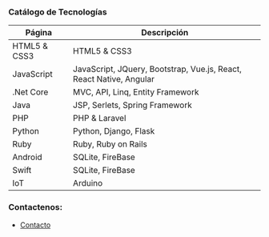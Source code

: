 ### Catálogo de Tecnologías



| Página                  | Descripción                                    | 
| ----------------------- | ---------------------------------------------- | 
| HTML5 & CSS3            | HTML5 & CSS3                                   |
| JavaScript              | JavaScript, JQuery, Bootstrap, Vue.js, React, React Native, Angular |
| .Net Core               | MVC, API, Linq, Entity Framework               |
| Java                    | JSP, Serlets, Spring Framework                 |
| PHP                     | PHP & Laravel                                  |
| Python                  | Python, Django, Flask                          |
| Ruby                    | Ruby, Ruby on Rails                            |
| Android                 | SQLite, FireBase                               |
| Swift                   | SQLite, FireBase                               |
| IoT                     | Arduino                                        |

### Contactenos:
- [Contacto](Contactenos.md)
